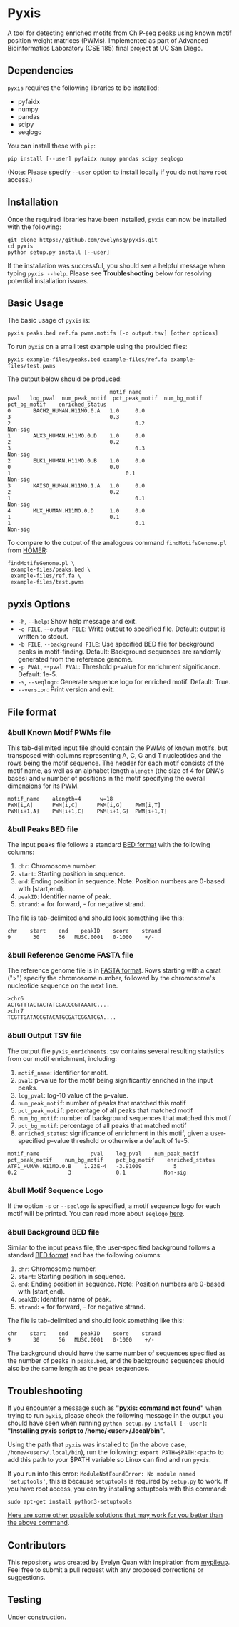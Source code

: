 # Pyxis
A tool for detecting enriched motifs from ChIP-seq peaks using known motif position weight matrices (PWMs). Implemented as part of Advanced Bioinformatics Laboratory (CSE 185) final project at UC San Diego.

## Dependencies
`pyxis` requires the following libraries to be installed:

- pyfaidx
- numpy
- pandas
- scipy
- seqlogo

You can install these with `pip`:
```
pip install [--user] pyfaidx numpy pandas scipy seqlogo
```
(Note: Please specify `--user` option to install locally if you do not have root access.)

## Installation
Once the required libraries have been installed, `pyxis` can now be installed with the following:
```
git clone https://github.com/evelynsq/pyxis.git
cd pyxis
python setup.py install [--user]
```
If the installation was successful, you should see a helpful message when typing `pyxis --help`. Please see **Troubleshooting** below for resolving potential installation issues.

## Basic Usage
The basic usage of `pyxis` is:
```
pyxis peaks.bed ref.fa pwms.motifs [-o output.tsv] [other options]
```

To run `pyxis` on a small test example using the provided files:
```
pyxis example-files/peaks.bed example-files/ref.fa example-files/test.pwms
```
The output below should be produced:
```
								motif_name      						pval   log_pval  num_peak_motif  pct_peak_motif  num_bg_motif    pct_bg_motif    enriched_status
0       BACH2_HUMAN.H11MO.0.A   1.0     0.0     						3       						0.3     								2       								0.2     							Non-sig
1       ALX3_HUMAN.H11MO.0.D    1.0     0.0     						2       						0.2     								3       								0.3     							Non-sig
2       ELK1_HUMAN.H11MO.0.B    1.0     0.0     						0       						0.0     								1      								 0.1     							Non-sig
3       KAISO_HUMAN.H11MO.1.A   1.0     0.0     						2       						0.2     								1       								0.1    							 Non-sig
4       MLX_HUMAN.H11MO.0.D     1.0     0.0     						1       						0.1     								1       								0.1   							  Non-sig
```
To compare to the output of the analogous command `findMotifsGenome.pl` from [HOMER](http://homer.ucsd.edu/homer/):
```
findMotifsGenome.pl \
 example-files/peaks.bed \
 example-files/ref.fa \
 example-files/test.pwms
```

## pyxis Options
- `-h`, `--help`: Show help message and exit.
- `-o FILE`, --`output FILE`: Write output to specified file. Default: output is written to stdout.
- `-b FILE`, `--background FILE`: Use specified BED file for background peaks in motif-finding. Default: Background sequences are randomly generated from the reference genome.
- `-p PVAL`, --`pval PVAL`: Threshold p-value for enrichment significance. Default: 1e-5.
- `-s`, `--seqlogo`: Generate sequence logo for enriched motif. Default: True.
- `--version`: Print version and exit.

## File format

### &bull Known Motif PWMs file
This tab-delimited input file should contain the PWMs of known motifs, but transposed with columns representing A, C, G and T nucleotides and the rows being the motif sequence. The header for each motif consists of the motif name, as well as an alphabet length `alength` (the size of 4 for DNA's bases) and `w` number of positions in the motif specifying the overall dimensions for its PWM.

```
motif_name    alength=4      w=18
PWM[i,A]      PWM[i,C]      PWM[i,G]    PWM[i,T]
PWM[i+1,A]    PWM[i+1,C]    PWM[i+1,G]  PWM[i+1,T]
```

### &bull Peaks BED file
The input peaks file follows a standard [BED format](https://genome.ucsc.edu/FAQ/FAQformat.html) with the following columns:
1. `chr`: Chromosome number.
2. `start`: Starting position in sequence.
3. `end`: Ending position in sequence. Note: Position numbers are 0-based with [start,end).
4. `peakID`: Identifier name of peak.
5. `strand`: + for forward, - for negative strand.

The file is tab-delimited and should look something like this:
```
chr    start    end    peakID    score    strand
9       30      56   MUSC.0001   0-1000    +/-
```

### &bull Reference Genome FASTA file
The reference genome file is in [FASTA format](https://www.ncbi.nlm.nih.gov/genbank/fastaformat/). Rows starting with a carat (">") 
specify the chromosome number, followed by the chromosome's nucleotide sequence on the next line.

```
>chr6
ACTGTTTACTACTATCGACCCGTAAATC....
>chr7
TCGTTGATACCGTACATGCGATCGGATCGA....
```

### &bull Output TSV file
The output file `pyxis_enrichments.tsv` contains several resulting statistics from our motif enrichment, including:
1. `motif_name`: identifier for motif.
2. `pval`: p-value for the motif being significantly enriched in the input peaks.
3. `log_pval`: log-10 value of the p-value.
4. `num_peak_motif`: number of peaks that matched this motif
5. `pct_peak_motif`: percentage of all peaks that matched motif
6. `num_bg_motif`: number of background sequences that matched this motif
7. `pct_bg_motif`: percentage of all peaks that matched motif
8. `enriched_status`: significance of enrichment in this motif, given a user-specified p-value threshold or otherwise a default of 1e-5. 
```
motif_name                pval    log_pval    num_peak_motif   pct_peak_motif    num_bg_motif    pct_bg_motif    enriched_status
ATF1_HUMAN.H11MO.0.B    1.23E-4   -3.91009          5               0.2                3              0.1            Non-sig             
```

### &bull Motif Sequence Logo
If the option `-s` or `--seqlogo` is specified, a motif sequence logo for each motif will be printed. You can read more about `seqlogo` [here](https://pypi.org/project/seqlogo/).

### &bull Background BED file
Similar to the input peaks file, the user-specified background follows a standard [BED format](https://genome.ucsc.edu/FAQ/FAQformat.html) and has the following columns:
1. `chr`: Chromosome number.
2. `start`: Starting position in sequence.
3. `end`: Ending position in sequence. Note: Position numbers are 0-based with [start,end).
4. `peakID`: Identifier name of peak.
5. `strand`: + for forward, - for negative strand.

The file is tab-delimited and should look something like this:
```
chr    start    end    peakID    score    strand
9       30      56   MUSC.0001   0-1000    +/-
```
The background should have the same number of sequences specified as the number of peaks in `peaks.bed`, and the background sequences should also be the same length as the peak sequences.

## Troubleshooting
If you encounter a message such as **"pyxis: command not found"** when trying to run `pyxis`, please check the following message in the output you should have seen when running `python setup.py install [--user]`: **"Installing pyxis script to /home/\<user>/.local/bin"**.

Using the path that `pyxis` was installed to (in the above case, `/home/<user>/.local/bin`), run the following: `export PATH=$PATH:<path>` to add this path to your $PATH variable so Linux can find and run `pyxis`.

If you run into this error: `ModuleNotFoundError: No module named 'setuptools'`, this is because `setuptools` is required by `setup.py` to work. If you have root access, you can try installing setuptools with this command:
```
sudo apt-get install python3-setuptools
```
[Here are some other possible solutions that may work for you better than the above command](https://stackoverflow.com/questions/14426491/python-3-importerror-no-module-named-setuptools).

## Contributors
This repository was created by Evelyn Quan with inspiration from [mypileup](https://github.com/gymreklab/cse185-demo-project).
Feel free to submit a pull request with any proposed corrections or suggestions.

## Testing
Under construction.
